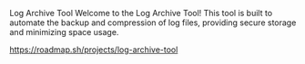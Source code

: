 Log Archive Tool
Welcome to the Log Archive Tool! This tool is built to automate the backup and compression of log files, providing secure storage and minimizing space usage.



https://roadmap.sh/projects/log-archive-tool
